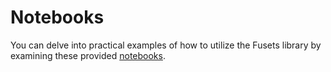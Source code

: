 # Notebooks

You can delve into practical examples of how to utilize the Fusets library by examining these provided [notebooks](https://github.com/Open-EO/FuseTS/tree/main/notebooks).